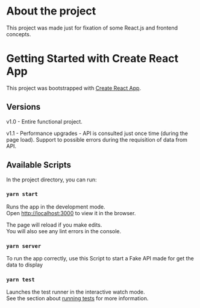 # About the project

This project was made just for fixation of some React.js and frontend concepts. 

# Getting Started with Create React App

This project was bootstrapped with [Create React App](https://github.com/facebook/create-react-app).

## Versions

v1.0 - Entire functional project.

v1.1 - Performance upgrades - API is consulted just once time (during the page load). Support to possible errors during the requisition of data from API.




## Available Scripts

In the project directory, you can run:

### `yarn start`

Runs the app in the development mode.\
Open [http://localhost:3000](http://localhost:3000) to view it in the browser.

The page will reload if you make edits.\
You will also see any lint errors in the console.

### `yarn server`

To run the app correctly, use this Script to start a Fake API made for get the data to display


### `yarn test`

Launches the test runner in the interactive watch mode.\
See the section about [running tests](https://facebook.github.io/create-react-app/docs/running-tests) for more information.